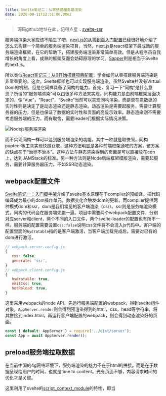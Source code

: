 ```yaml
---
title: Svelte笔记二：从零搭建服务端渲染
date: 2020-09-11T12:51:00.000Z
---
```


> 源码github地址在此，记得点星：[svelte-ssr](https://github.com/brandonxiang/svelte-ssr)

服务端渲染大家应该不陌生了吧，[next.js的从零到百入门配置](https://www.jianshu.com/p/1dbb2fa1069e)已经很好地介绍了怎么去构建一个简单的服务端渲染项目，当然，next.js是react框架下最成熟的服务端渲染框架，在它的帮助下，搭建服务端渲染非常简单高效。但是从程序员自我增长的角度上看，成熟的框架反而会妨碍原理的学习。[Sapper](https://github.com/sveltejs/sapper)则是相当于Svelte的next.js。

所以类似[React笔记三：从0开始搭建项目配置](https://www.jianshu.com/p/f8b525f6df54)，学会如何从零搭建服务端渲染是非常重要的，这次，Svelte框架也可以实现服务端渲染，虽然Svelte并没有Virtual Dom的机制，但是它同样具备了同构的能力。首先，复习一下“同构”是什么意思？所谓的“服务端渲染”可以由很多种方法来实现。同构能力是由前端框架层面决定的，像“Vue”，“React”，“Svelte”当然可以实现同构渲染，而是否在意数据的实时性则是决定了是动态渲染还是静态渲染。动态渲染是需要起服务，需要计算服务器的压力，但是也保证了数据的实时性和页面的高显示效率。静态渲染则不需要考虑服务端的压力，而有取舍，需要leader们根据实际情况决策。

![Nodejs服务端渲染](https://upload-images.jianshu.io/upload_images/685800-7e641350b5b78105.png?imageMogr2/auto-orient/strip%7CimageView2/2/w/1240)

而不实现同构一样可以达到服务端渲染的功能，其中一种就是取快照，同构pupteer等工具实现快照获取，这种方法明显是各种前端框架通吃的方案，该方案的缺点在于“治标不治本”。这种方法与静态渲染得到的页面是可以直接放在cdn上，达到JAMStack的标准。另一种方法则是Node后端框架模版渲染，需要起服务，需要计算服务器压力，不如SSR动态渲染。

## webpack配置文件

[Svelte笔记一：入门脚手架](https://www.jianshu.com/p/5fe04f7a796a)介绍了svelte基本原理在于compiler的预编译，把代码编译成为最小的dom操作单元，数据变化会触发dom的更新。而compiler提供两种模式dom和ssr，dom是我们常见的客户端渲染（csr）。ssr则是服务端渲染模式，同构的代码会在服务端先跑一遍。项目中需要两个webpack配置文件，分别对应server和client，两个不同的入口文件，两个svelte-loader的配置也有所不一样。服务端的配置需要设置`css:false`说明css文件将不会混入js代码中。客户端的配置里面的`hydratable`指的是客户端激活，当客户端加载完成后，需要对已有的dom进行激活。

```javascript
// webpack.server.config.js
{
   css: false,
   generate: 'ssr',
}
// webpack.client.config.js
{
   hydratable: true,
   emitCss: true,
   hotReload: true,
}
```

这里采用webpack的node API，先运行服务端配置的webpack，得到svelte组件对象，`AppServer.render`则会得到预渲染得到的html，css，head等字符串，将其拼接到index.html，再运行客户端配置的webpack，则会得到动态渲染好的页面。

```javascript
const { default: AppServer } = require('../dist/server'); 
const App = await AppServer.render(); 
```

## preload服务端拉取数据

在当前中国的4g网络环境下，服务端渲染的魅力不在于html的拼接，而是在于数据呈现给用户的时间，也就是time to content。光有页面不够，内容请求时间的优化才是关键。

这里利用了svelte的[script_context_module](https://svelte.dev/docs#script_context_module)的特性，即当<script>标签有 `context="module"`属性的时候， 暴露方法能够被组件外部调用。Sapper提供了方法preload里面执行着服务端预拉取数据的逻辑，大大提高了页面的显示效率。

在App.svelte当中，添加数据预取的逻辑并返回该数据，数据则会以props的形式传递到组件当中。

```
// App.svelte
<script context="module">
  import axios from 'axios';
  export async function preload() {
    const { data } = await axios.get(
      `https://jsonplaceholder.typicode.com/photos?_limit=20`
    );
    return { photos: data };
  }
</script>
```
服务端的代码如下，preload的方法在组件渲染前先调用，得到预取的数据，将预取的数据传入组件内进行预渲染，得到有内容的组件。

```javascript
const { default: AppServer, preload } = require('../dist/server');
let propsData = {};
if (preload) {
  propsData = await preload();
}
const App = await AppServer.render(propsData);
```

## 总结

所有的SSR框架基本上都是这么一个原理，不过，svelte相对来说，比较轻量，所以看起来比较清晰。感兴趣的同学可以研究一下[Vue SSR 指南](https://ssr.vuejs.org/zh/)。





